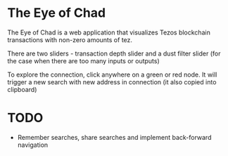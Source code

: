 # The Eye of Chad

The Eye of Chad is a web application that visualizes Tezos blockchain transactions with non-zero amounts of tez.

There are two sliders - transaction depth slider and a dust filter slider (for the case when there are too many inputs or outputs)

To explore the connection, click anywhere on a green or red node. It will trigger a new search with new address in connection (it also copied into clipboard)

# TODO
 - Remember searches, share searches and implement back-forward navigation

